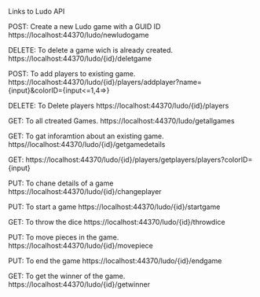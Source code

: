 Links to Ludo API


POST: Create a new Ludo game with a GUID ID
 https://localhost:44370/ludo/newludogame


DELETE: To delete a game wich is already created.
 https://localhost:44370/ludo/{id}/deletgame


POST: To add players to existing game.
 https://localhost:44370/ludo/{id}/players/addplayer?name={input}&colorID={input<=1,4=>}


DELETE: To Delete players
 https://localhost:44370/ludo/{id}/players



GET: To all ctreated Games.
 https://localhost:44370/ludo/getallgames


GET: To gat inforamtion about an existing game.
 https//localhost:44370/ludo/{id}/getgamedetails


GET:
 https://localhost:44370/ludo/{id}/players/getplayers/players?colorID={input}


PUT: To chane details of a game
 https://localhost:44370/ludo/{id}/changeplayer


PUT: To start a game
 https://localhost:44370/ludo/{id}/startgame


GET: To throw the dice
 https://localhost:44370/ludo/{id}/throwdice


PUT: To move pieces in the game.
 https://localhost:44370/ludo/{id}/movepiece


PUT: To end the game
 https://localhost:44370/ludo/{id}/endgame


GET: To get the winner of the game.
 https://localhost:44370/ludo/{id}/getwinner
